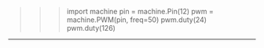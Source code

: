>>> import machine
>>> pin = machine.Pin(12)
>>> pwm = machine.PWM(pin, freq=50)
>>> pwm.duty(24)
>>> pwm.duty(126)

----

